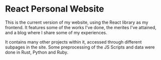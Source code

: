 # React Personal Website

This is the current version of my website, using the React library as my frontend. It features some of the works I've done, the merites I've attained, and a blog where I share some of my experiences.

It contains many other projects within it, accessed through different subpages in the site. Some preprocessing of the JS Scripts and data were done in Rust, Python and Ruby.